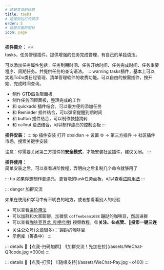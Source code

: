 ```yaml
---
# 这是文章的标题
title: tasks
# 这是侧边栏的顺序
order: 5
# 这是页面的图标
icon: page
---
```

**插件简介：**  ⭐️⭐️  
tasks，任务管理插件，提供增强的任务完成管理，有自己的单独语法。

可以添加任务属性包括：任务到期时间、任务开始时间、任务完成时间、任务重要程序、周期任务。并提供任务的查询语法。
<BiliBili bvid="BV12y4y1d7N6" />
::: warning
tasks插件，基本上可以实现ToDo类日程管理、清单管理软件的收费功能。可以自由的按需插件，按开始、完成时间查询。
- 制作 GTD四象限面板
- 制作任务回顾面板，整理完成的工作
- 和 quickadd 插件结合，可以很方便的添加任务
- 和 Reminder 插件结合，可以弹窗提醒到期时间
- 和 button 插件结合，可以制作快捷跳转
- 和 callout 语法结合，可以制作漂亮的控制面板
:::

**插件安装：**
::: tip 插件安装
打开 obsidian → 设置 ⚙️ → 第三方插件 → 社区插件市场，搜索关键字安装

注意：你需要关闭第三方插件的**安全模式**，才能安装社区插件，建议关闭。
:::

**插件使用：**  
简单安装之后，可以查看进阶教程，弄明白之后复制几个命令就够用了


::: tip
如果你想制作更漂亮，更智能的task任务面板，可以查看[进阶用法](/zh/advanced)
:::

::: danger 加群交流

如果在使用和学习中有不明白的地方，或者想看看别人的经验
- 可以查看[进阶用法](/zh/advanced)
- 可以加群和大家聊聊，加微信 `coffeebean1688` 蹦跶的咖啡豆，然后进群
- 可以查看[咖啡豆豆龙_哔哩哔哩](https://space.bilibili.com/618777356)) 视频教程。😜**关注、👍点赞、📀投币一键三连**
- 关注公众号(文章很多)：`蹦跶的咖啡豆
- 示例库（筹备中）
:::

::: details 🌱【点我-扫码加群】
![加群交流！先加在拉](/assets/WeChat-QRcode.jpg =300x) 
::: 

::: details 🍻【点我-打赏】
![随缘支持](/assets/WeChat-Pay.jpg =x400)
::: 

